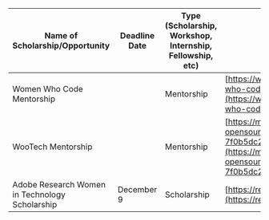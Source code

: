 | Name of Scholarship/Opportunity                | Deadline Date | Type (Scholarship, Workshop, Internship, Fellowship, etc) | Link                                                                                                                                                               |
| ---------------------------------------------- | ------------- | --------------------------------------------------------- | ------------------------------------------------------------------------------------------------------------------------------------------------------------------ |
| Women Who Code Mentorship                      |               | Mentorship                                                | [https://www.womenwhocode.com/blog/women-who-code-leadership-programs](https://www.womenwhocode.com/blog/women-who-code-leadership-programs)                       |
| WooTech Mentorship                             |               | Mentorship                                                | [https://medium.com/@wootech7/wootech-opensource-mentorship-program-7f0b5dc2a222](https://medium.com/@wootech7/wootech-opensource-mentorship-program-7f0b5dc2a222) |
| Adobe Research Women in Technology Scholarship | December 9    | Scholarship                                               | [https://research.adobe.com/scholarship/](https://research.adobe.com/scholarship/)                                                                                 |
